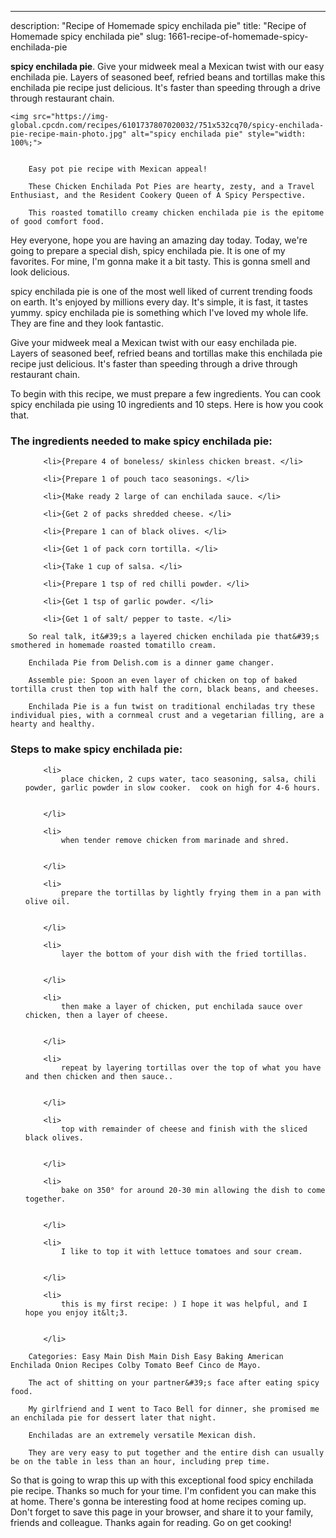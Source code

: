 ---
description: "Recipe of Homemade spicy enchilada pie"
title: "Recipe of Homemade spicy enchilada pie"
slug: 1661-recipe-of-homemade-spicy-enchilada-pie

<p>
	<strong>spicy enchilada pie</strong>. 
	Give your midweek meal a Mexican twist with our easy enchilada pie. Layers of seasoned beef, refried beans and tortillas make this enchilada pie recipe just delicious. It&#39;s faster than speeding through a drive through restaurant chain.
</p>
<p>
	
	<img src="https://img-global.cpcdn.com/recipes/6101737807020032/751x532cq70/spicy-enchilada-pie-recipe-main-photo.jpg" alt="spicy enchilada pie" style="width: 100%;">
	
	
		Easy pot pie recipe with Mexican appeal!
	
		These Chicken Enchilada Pot Pies are hearty, zesty, and a Travel Enthusiast, and the Resident Cookery Queen of A Spicy Perspective.
	
		This roasted tomatillo creamy chicken enchilada pie is the epitome of good comfort food.
	
</p>
<p>
	Hey everyone, hope you are having an amazing day today. Today, we're going to prepare a special dish, spicy enchilada pie. It is one of my favorites. For mine, I'm gonna make it a bit tasty. This is gonna smell and look delicious.
</p>
	
<p>
	spicy enchilada pie is one of the most well liked of current trending foods on earth. It's enjoyed by millions every day. It's simple, it is fast, it tastes yummy. spicy enchilada pie is something which I've loved my whole life. They are fine and they look fantastic.
</p>
<p>
	Give your midweek meal a Mexican twist with our easy enchilada pie. Layers of seasoned beef, refried beans and tortillas make this enchilada pie recipe just delicious. It&#39;s faster than speeding through a drive through restaurant chain.
</p>

<p>
To begin with this recipe, we must prepare a few ingredients. You can cook spicy enchilada pie using 10 ingredients and 10 steps. Here is how you cook that.
</p>

<h3>The ingredients needed to make spicy enchilada pie:</h3>

<ol>
	
		<li>{Prepare 4 of boneless/ skinless chicken breast. </li>
	
		<li>{Prepare 1 of pouch taco seasonings. </li>
	
		<li>{Make ready 2 large of can enchilada sauce. </li>
	
		<li>{Get 2 of packs shredded cheese. </li>
	
		<li>{Prepare 1 can of black olives. </li>
	
		<li>{Get 1 of pack corn tortilla. </li>
	
		<li>{Take 1 cup of salsa. </li>
	
		<li>{Prepare 1 tsp of red chilli powder. </li>
	
		<li>{Get 1 tsp of garlic powder. </li>
	
		<li>{Get 1 of salt/ pepper to taste. </li>
	
</ol>
<p>
	
		So real talk, it&#39;s a layered chicken enchilada pie that&#39;s smothered in homemade roasted tomatillo cream.
	
		Enchilada Pie from Delish.com is a dinner game changer.
	
		Assemble pie: Spoon an even layer of chicken on top of baked tortilla crust then top with half the corn, black beans, and cheeses.
	
		Enchilada Pie is a fun twist on traditional enchiladas try these individual pies, with a cornmeal crust and a vegetarian filling, are a hearty and healthy.
	
</p>

<h3>Steps to make spicy enchilada pie:</h3>

<ol>
	
		<li>
			place chicken, 2 cups water, taco seasoning, salsa, chili powder, garlic powder in slow cooker.  cook on high for 4-6 hours.
			
			
		</li>
	
		<li>
			when tender remove chicken from marinade and shred.
			
			
		</li>
	
		<li>
			prepare the tortillas by lightly frying them in a pan with olive oil.
			
			
		</li>
	
		<li>
			layer the bottom of your dish with the fried tortillas.
			
			
		</li>
	
		<li>
			then make a layer of chicken, put enchilada sauce over chicken, then a layer of cheese.
			
			
		</li>
	
		<li>
			repeat by layering tortillas over the top of what you have and then chicken and then sauce..
			
			
		</li>
	
		<li>
			top with remainder of cheese and finish with the sliced black olives.
			
			
		</li>
	
		<li>
			bake on 350° for around 20-30 min allowing the dish to come together.
			
			
		</li>
	
		<li>
			I like to top it with lettuce tomatoes and sour cream.
			
			
		</li>
	
		<li>
			this is my first recipe: ) I hope it was helpful, and I hope you enjoy it&lt;3.
			
			
		</li>
	
</ol>

<p>
	
		Categories: Easy Main Dish Main Dish Easy Baking American Enchilada Onion Recipes Colby Tomato Beef Cinco de Mayo.
	
		The act of shitting on your partner&#39;s face after eating spicy food.
	
		My girlfriend and I went to Taco Bell for dinner, she promised me an enchilada pie for dessert later that night.
	
		Enchiladas are an extremely versatile Mexican dish.
	
		They are very easy to put together and the entire dish can usually be on the table in less than an hour, including prep time.
	
</p>

<p>
	So that is going to wrap this up with this exceptional food spicy enchilada pie recipe. Thanks so much for your time. I'm confident you can make this at home. There's gonna be interesting food at home recipes coming up. Don't forget to save this page in your browser, and share it to your family, friends and colleague. Thanks again for reading. Go on get cooking!
</p>
